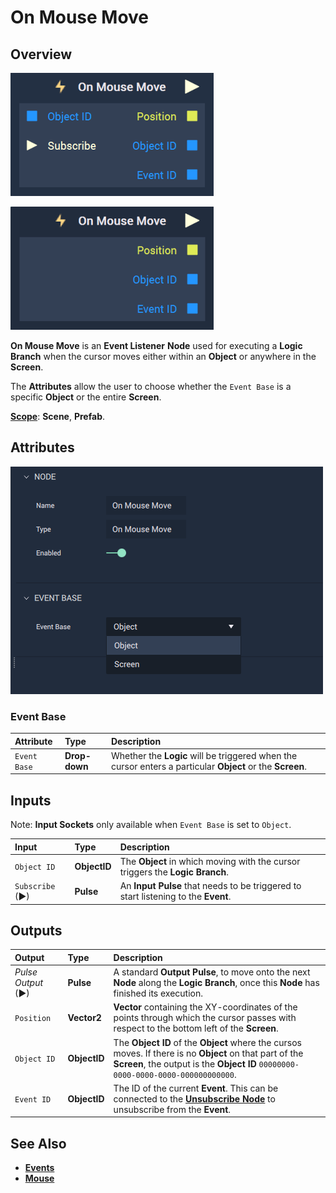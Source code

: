 # On Mouse Move

## Overview

![The On Mouse Move Node with Object base.](../../../.gitbook/assets/node-on-mouse-move-objbase.png)

![The On Mouse Move Node with Screen base.](../../../.gitbook/assets/node-on-mouse-move-scrbase.png)

**On Mouse Move** is an **Event Listener** **Node** used for executing a **Logic Branch** when the cursor moves either within an **Object** or anywhere in the **Screen**.

The **Attributes** allow the user to choose whether the `Event Base` is a specific **Object** or the entire **Screen**.

[**Scope**](../../overview.md#scopes): **Scene**, **Prefab**.

## Attributes

![The On Mouse Move Node Attributes.](../../../.gitbook/assets/node-on-mouse-move-attri.png)

### Event Base

| Attribute | Type | Description |
| :--- | :--- | :--- |
| `Event Base` | **Drop-down** | Whether the **Logic** will be triggered when the cursor enters a particular **Object** or the **Screen**.  |

## Inputs

Note: **Input Sockets** only available when `Event Base` is set to `Object`.

| Input | Type | Description |
| :--- | :--- | :--- |
|`Object ID` | **ObjectID** | The **Object** in which moving with the cursor triggers the **Logic Branch**. |
| `Subscribe` (►)|**Pulse** | An **Input Pulse** that needs to be triggered to start listening to the **Event**. |

## Outputs

| Output | Type | Description |
| :--- | :--- | :--- |
| _Pulse Output_ \(►\) | **Pulse** | A standard **Output Pulse**, to move onto the next **Node** along the **Logic Branch**, once this **Node** has finished its execution. |
| `Position` | **Vector2** | **Vector** containing the XY-coordinates of the points through which the cursor passes with respect to the bottom left of the **Screen**. |
| `Object ID` | **ObjectID** | The **Object ID** of the **Object** where the cursos moves. If there is no **Object** on that part of the **Screen**, the output is the **Object ID** `00000000-0000-0000-0000-000000000000`.  |
|`Event ID`| **ObjectID**| The ID of the current **Event**. This can be connected to the [**Unsubscribe Node**](../../incari/event/unsubscribe.md) to unsubscribe from the **Event**.|

## See Also

* [**Events**](../)
* [**Mouse**](./)

